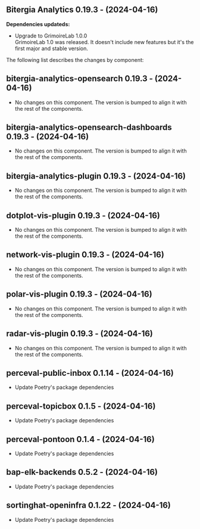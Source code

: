 ## Bitergia Analytics 0.19.3 - (2024-04-16)

**Dependencies updateds:**

 * Upgrade to GrimoireLab 1.0.0\
   GrimoireLab 1.0 was released. It doesn't include new features but it's
   the first major and stable version.

The following list describes the changes by component:

  ## bitergia-analytics-opensearch 0.19.3 - (2024-04-16)
  
  * No changes on this component. The version is bumped to align it
    with the rest of the components.
  ## bitergia-analytics-opensearch-dashboards 0.19.3 - (2024-04-16)
  
  * No changes on this component. The version is bumped to align it
    with the rest of the components.
  ## bitergia-analytics-plugin 0.19.3 - (2024-04-16)
  
  * No changes on this component. The version is bumped to align it
    with the rest of the components.
  ## dotplot-vis-plugin 0.19.3 - (2024-04-16)
  
  * No changes on this component. The version is bumped to align it
    with the rest of the components.
  ## network-vis-plugin 0.19.3 - (2024-04-16)
  
  * No changes on this component. The version is bumped to align it
    with the rest of the components.
  ## polar-vis-plugin 0.19.3 - (2024-04-16)
  
  * No changes on this component. The version is bumped to align it
    with the rest of the components.
  ## radar-vis-plugin 0.19.3 - (2024-04-16)
  
  * No changes on this component. The version is bumped to align it
    with the rest of the components.
  ## perceval-public-inbox 0.1.14 - (2024-04-16)
  
  * Update Poetry's package dependencies
  ## perceval-topicbox 0.1.5 - (2024-04-16)
  
  * Update Poetry's package dependencies
  ## perceval-pontoon 0.1.4 - (2024-04-16)
  
  * Update Poetry's package dependencies
  ## bap-elk-backends 0.5.2 - (2024-04-16)
  
  * Update Poetry's package dependencies
  ## sortinghat-openinfra 0.1.22 - (2024-04-16)
  
  * Update Poetry's package dependencies
